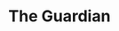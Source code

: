 ---
draft: false
slug: the-guardian-d51281d6
title: The Guardian
type: books
params:
  authors:
  - Mary Calmes
  bookTitle: The Guardian
  book_description: Jude Shea's life is turned upside down when he rescues a dog he
    names Joe. Even though Jude has enough trouble taking care of himself-he doesn't
    even have a job-he can't resist the animal that needs him. Then one night, a man
    shows up on his doorstep looking to claim Jude's new companion. As they run from
    a surprise attack, Jude finds out that "Joe" is not what he seems. Eoin Thral
    is a guardian from an alternate dimension, and once he leads Jude through the
    veil that separates their worlds, he transforms into a handsome hulk of a man
    known for his fighting skills, not the capacity for love. Jude finds himself immersed
    in Eoin's world, and he's faced with the fight of his life to secure a happy future
    for them both.
  cover: https://images-na.ssl-images-amazon.com/images/S/compressed.photo.goodreads.com/books/1264628990i/7641360.jpg
  isbn: '1615813810'
  languages:
  - Английский
  goodreads_link: https://www.goodreads.com/book/show/7641360-the-guardian
  page_count: '220'
  publication_year: '2010'
  russian_audioversion: 'no'
  russian_translation_status: unknown
  short_book_description: Jude Shea's life is turned upside down when he rescues a
    dog he names Joe. Even though Jude has enough trouble taking care of himself-he
    doesn't even have a job-he can't resist the animal that...
  tags:
  - Erotic Literature
  - Fiction lgbtq+ gay
  - LGBTQ+
  - M M Fantasy
  - Science Fiction & Fantasy
  - Shapeshifters
  - fantasy
  - fiction
  - male-male romance
  - paranormal
  - romance
---